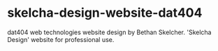 # skelcha-design-website-dat404
dat404 web technologies website design by Bethan Skelcher. 'Skelcha Design' website for professional use. 
